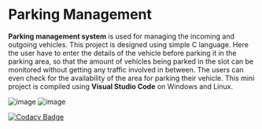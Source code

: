 # Parking Management

**Parking management system** is used for managing the incoming and outgoing vehicles. This project is designed using simple C language. Here the user have to enter the details of the vehicle before parking it in the parking area, so that the amount of vehicles being parked in the slot can be monitored without getting any traffic involved in between. The users can even check for the availability of the area for parking their vehicle. This mini project is compiled using **Visual Studio Code** on Windows and Linux.

![image](https://user-images.githubusercontent.com/89584933/132537110-c5024152-0e20-43c3-ade4-bbf7aa9978a2.png)
![image](https://user-images.githubusercontent.com/89584933/132537333-010f3ad9-4fef-475c-83ee-f9e562d2a3ef.png) 

[![Codacy Badge](https://app.codacy.com/project/badge/Grade/08d8a8f2c57f48a4ad96c8065da52195)](https://www.codacy.com/gh/TupaakulaMonica/Stepin_Parking-Management/dashboard?utm_source=github.com&amp;utm_medium=referral&amp;utm_content=TupaakulaMonica/Stepin_Parking-Management&amp;utm_campaign=Badge_Grade)
